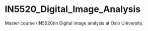 # IN5520_Digital_Image_Analysis
Master course (IN5520)in Digital image analysis at Oslo University.
